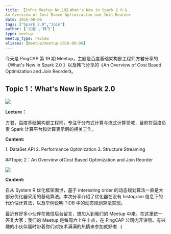 ```yaml
---
title: 【Infra Meetup No.19】What's New in Spark 2.0 & 
An Overview of Cost Based Optimization and Join Reorder
date: 2016-08-06
tags: ["Spark 2.0","Join"]
author: ['方君','韩飞']
type: meetup
meetup_type: review
aliases: [meetup/meetup-2016-08-06]
---
```


今天是 PingCAP 第 19 期 Meetup，主题是百度基础架构部工程师方君分享的《What's New in Spark 2.0 》以及韩飞分享的《An Overview of Cost Based Optimization and Join Reorder》。

## Topic 1：What's New in Spark 2.0

![](http://upload-images.jianshu.io/upload_images/542677-facd447bc18bbc57?imageMogr2/auto-orient/strip%7CimageView2/2/w/1240)

 **Lecture：**

方君，百度基础架构部工程师，专注于分布式计算与流式计算领域，目前在百度负责 Spark 计算平台和计算表示层的相关工作。

**Content:**

1\. DataSet API
2\. Performance Optimization
3\. Structure Streaming

##Topic 2：An Overview ofCost Based Optimization and Join Reorder

![](http://upload-images.jianshu.io/upload_images/542677-a8eff4d8dc7e0ac7?imageMogr2/auto-orient/strip%7CimageView2/2/w/1240)

**Content:**

自从 System R 优化框架面世，基于 interesting order 的动态规划算法一直是大部分优化器采用的基础算法。本次分享介绍了优化器在没有 histogram 信息下的代价估计算法，以及举例说明 TiDB 中的动态规划算法实现。

最近有好多小伙伴在微信后台留言，想加入到我们的 Meetup 中来。在这里统一答复大家：我们的 Meetup 是每周六上午十点，在 PingCAP 公司内开讲哦。有兴趣的小伙伴届时带着你们对技术满满的热情来参加就好啦  :)

